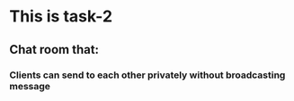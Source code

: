 # This is task-2
## Chat room that:
### Clients can send to each other privately without broadcasting message
